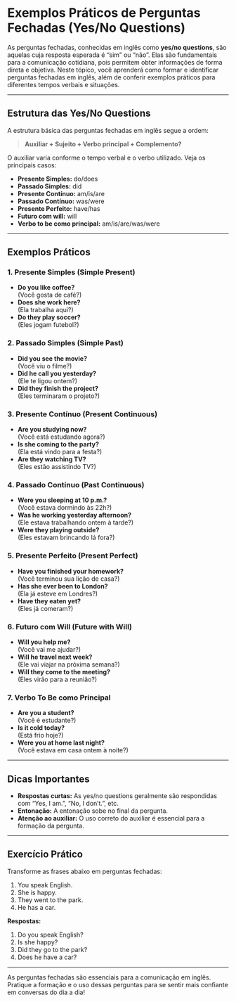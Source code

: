 
# Exemplos Práticos de Perguntas Fechadas (Yes/No Questions)

As perguntas fechadas, conhecidas em inglês como **yes/no questions**, são aquelas cuja resposta esperada é “sim” ou “não”. Elas são fundamentais para a comunicação cotidiana, pois permitem obter informações de forma direta e objetiva. Neste tópico, você aprenderá como formar e identificar perguntas fechadas em inglês, além de conferir exemplos práticos para diferentes tempos verbais e situações.

---

## Estrutura das Yes/No Questions

A estrutura básica das perguntas fechadas em inglês segue a ordem:

> **Auxiliar + Sujeito + Verbo principal + Complemento?**

O auxiliar varia conforme o tempo verbal e o verbo utilizado. Veja os principais casos:

- **Presente Simples:** do/does
- **Passado Simples:** did
- **Presente Contínuo:** am/is/are
- **Passado Contínuo:** was/were
- **Presente Perfeito:** have/has
- **Futuro com will:** will
- **Verbo to be como principal:** am/is/are/was/were

---

## Exemplos Práticos

### 1. Presente Simples (Simple Present)

- **Do you like coffee?**  
  (Você gosta de café?)
- **Does she work here?**  
  (Ela trabalha aqui?)
- **Do they play soccer?**  
  (Eles jogam futebol?)

### 2. Passado Simples (Simple Past)

- **Did you see the movie?**  
  (Você viu o filme?)
- **Did he call you yesterday?**  
  (Ele te ligou ontem?)
- **Did they finish the project?**  
  (Eles terminaram o projeto?)

### 3. Presente Contínuo (Present Continuous)

- **Are you studying now?**  
  (Você está estudando agora?)
- **Is she coming to the party?**  
  (Ela está vindo para a festa?)
- **Are they watching TV?**  
  (Eles estão assistindo TV?)

### 4. Passado Contínuo (Past Continuous)

- **Were you sleeping at 10 p.m.?**  
  (Você estava dormindo às 22h?)
- **Was he working yesterday afternoon?**  
  (Ele estava trabalhando ontem à tarde?)
- **Were they playing outside?**  
  (Eles estavam brincando lá fora?)

### 5. Presente Perfeito (Present Perfect)

- **Have you finished your homework?**  
  (Você terminou sua lição de casa?)
- **Has she ever been to London?**  
  (Ela já esteve em Londres?)
- **Have they eaten yet?**  
  (Eles já comeram?)

### 6. Futuro com Will (Future with Will)

- **Will you help me?**  
  (Você vai me ajudar?)
- **Will he travel next week?**  
  (Ele vai viajar na próxima semana?)
- **Will they come to the meeting?**  
  (Eles virão para a reunião?)

### 7. Verbo To Be como Principal

- **Are you a student?**  
  (Você é estudante?)
- **Is it cold today?**  
  (Está frio hoje?)
- **Were you at home last night?**  
  (Você estava em casa ontem à noite?)

---

## Dicas Importantes

- **Respostas curtas:** As yes/no questions geralmente são respondidas com “Yes, I am.”, “No, I don’t.”, etc.
- **Entonação:** A entonação sobe no final da pergunta.
- **Atenção ao auxiliar:** O uso correto do auxiliar é essencial para a formação da pergunta.

---

## Exercício Prático

Transforme as frases abaixo em perguntas fechadas:

1. You speak English.  
2. She is happy.  
3. They went to the park.  
4. He has a car.

**Respostas:**

1. Do you speak English?
2. Is she happy?
3. Did they go to the park?
4. Does he have a car?

---

As perguntas fechadas são essenciais para a comunicação em inglês. Pratique a formação e o uso dessas perguntas para se sentir mais confiante em conversas do dia a dia!
```
